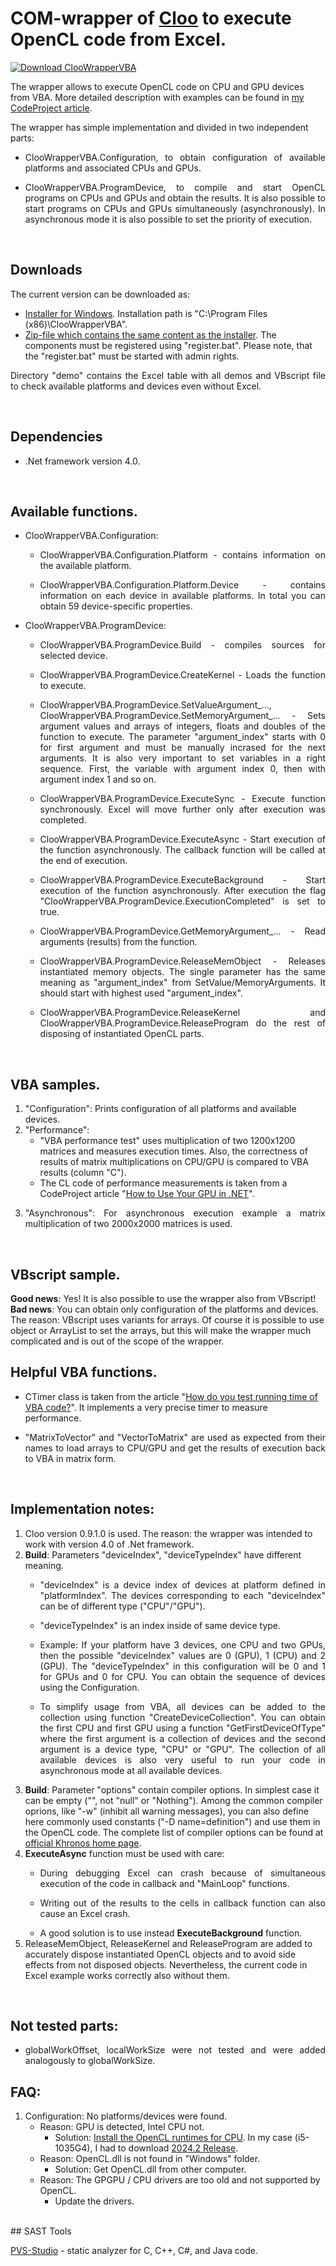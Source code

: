 # COM-wrapper of [Cloo](https://github.com/clSharp/Cloo) to execute OpenCL code from Excel.
[![Download ClooWrapperVBA](https://img.shields.io/sourceforge/dm/cloowrappervba.svg)](https://sourceforge.net/projects/cloowrappervba/files/latest/download)

The wrapper allows to execute OpenCL code on CPU and GPU devices from VBA.
More detailed description with examples can be found in [my CodeProject article](https://www.codeproject.com/Articles/5332060/How-to-Use-GPU-in-VBA-Excel).

The wrapper has simple implementation and divided in two independent parts:
- <p style='text-align:justify'>ClooWrapperVBA.Configuration, to obtain configuration of available platforms and associated CPUs and GPUs.</p>
- <p style='text-align:justify'>ClooWrapperVBA.ProgramDevice, to compile and start OpenCL programs on CPUs and GPUs and obtain the results. It is also possible to start programs on CPUs and GPUs simultaneously (asynchronously). In asynchronous mode it is also possible to set the priority of execution.</p>
<br>

## Downloads
The current version can be downloaded as:
* [Installer for Windows](https://sourceforge.net/projects/cloowrappervba/files/ClooWrapperVBA%20setup.exe/download). Installation path is "C:\Program Files (x86)\ClooWrapperVBA\".
* [Zip-file which contains the same content as the installer](https://sourceforge.net/projects/cloowrappervba/files/ClooWrapperVBA.zip/download). The components must be registered using "register.bat". Please note, that the "register.bat" must be started with admin rights.

<p style='text-align:justify'>Directory "demo" contains the Excel table with all demos and VBscript file to check available platforms and devices even without Excel.</p>
<br>

## Dependencies
* .Net framework version 4.0.
<br>

## Available functions.
* ClooWrapperVBA.Configuration:
    * <p style='text-align:justify'>ClooWrapperVBA.Configuration.Platform - contains information on the available platform.</p>
    * <p style='text-align:justify'>ClooWrapperVBA.Configuration.Platform.Device - contains information on each device in available platforms. In total you can obtain 59 device-specific properties.</p>


* ClooWrapperVBA.ProgramDevice:
    * <p style='text-align:justify'>ClooWrapperVBA.ProgramDevice.Build - compiles sources for selected device.</p>
    * <p style='text-align:justify'>ClooWrapperVBA.ProgramDevice.CreateKernel - Loads the function to execute.</p>
    * <p style='text-align:justify'>ClooWrapperVBA.ProgramDevice.SetValueArgument_..., ClooWrapperVBA.ProgramDevice.SetMemoryArgument_... - Sets argument values and arrays of integers, floats and doubles of the function to execute. The parameter "argument_index" starts with 0 for first argument and must be manually incrased for the next arguments. It is also very important to set variables in a right sequence. First, the variable with argument index 0, then with argument index 1 and so on.</p>
    * <p style='text-align:justify'>ClooWrapperVBA.ProgramDevice.ExecuteSync - Execute function synchronously. Excel will move further only after execution was completed.</p>
    * <p style='text-align:justify'>ClooWrapperVBA.ProgramDevice.ExecuteAsync - Start execution of the function asynchronously. The callback function will be called at the end of execution.</p>
    * <p style='text-align:justify'>ClooWrapperVBA.ProgramDevice.ExecuteBackground - Start execution of the function asynchronously. After execution the flag "ClooWrapperVBA.ProgramDevice.ExecutionCompleted" is set to true.</p>
    * <p style='text-align:justify'>ClooWrapperVBA.ProgramDevice.GetMemoryArgument_... - Read arguments (results) from the function.</p>
    * <p style='text-align:justify'>ClooWrapperVBA.ProgramDevice.ReleaseMemObject - Releases instantiated memory objects. The single parameter has the same meaning as "argument_index" from SetValue/MemoryArguments. It should start with highest used "argument_index".</p>
    * <p style='text-align:justify'>ClooWrapperVBA.ProgramDevice.ReleaseKernel and ClooWrapperVBA.ProgramDevice.ReleaseProgram do the rest of disposing of instantiated OpenCL parts.</p>
<br>

## VBA samples.
1. "Configuration": Prints configuration of all platforms and available devices.
2. "Performance":
    - "VBA performance test" uses multiplication of two 1200x1200 matrices and measures execution times. Also, the correctness of results of matrix multiplications on CPU/GPU is compared to VBA results (column "C").
    - The CL code of performance measurements is taken from a CodeProject article "[How to Use Your GPU in .NET](https://www.codeproject.com/Articles/1116907/How-to-Use-Your-GPU-in-NET)".
3. <p style='text-align:justify'>"Asynchronous": For asynchronous execution example a matrix multiplication of two 2000x2000 matrices is used.</p>
<br>

## VBscript sample.
**Good news**: Yes! It is also possible to use the wrapper also from VBscript!
<br>
**Bad news**: You can obtain only configuration of the platforms and devices. The reason: VBscript uses variants for arrays. Of course it is possible to use object or ArrayList to set the arrays, but this will make the wrapper much complicated and is out of the scope of the wrapper.
<br>

## Helpful VBA functions.
- CTimer class is taken from the article "[How do you test running time of VBA code?](https://stackoverflow.com/questions/198409/how-do-you-test-running-time-of-vba-code)". It implements a very precise timer to measure performance.
- <p style='text-align:justify'>"MatrixToVector" and "VectorToMatrix" are used as expected from their names to load arrays to CPU/GPU and get the results of execution back to VBA in matrix form.</p>
<br>

## Implementation notes:
1. Cloo version 0.9.1.0 is used. The reason: the wrapper was intended to work with version 4.0 of .Net framework.
2. **Build**: Parameters "deviceIndex", "deviceTypeIndex" have different meaning. 
    - <p style='text-align:justify'>"deviceIndex" is a device index of devices at platform defined in "platformIndex". The devices corresponding to each "deviceIndex" can be of different type ("CPU"/"GPU").</p> 
    - "deviceTypeIndex" is an index inside of same device type. 
    - <p style='text-align:justify'>Example: If your platform have 3 devices, one CPU and two GPUs, then the possible "deviceIndex" values are 0 (GPU), 1 (CPU) and 2 (GPU). The "deviceTypeIndex" in this configuration will be 0 and 1 for GPUs and 0 for CPU. You can obtain the sequence of devices using the Configuration.</p>
    - <p style='text-align:justify'>To simplify usage from VBA, all devices can be added to the collection using function "CreateDeviceCollection". You can obtain the first CPU and first GPU using a function "GetFirstDeviceOfType" where the first argument is a collection of devices and the second argument is a device type, "CPU" or "GPU". The collection of all available devices is also very useful to run your code in asynchronous mode at all available devices.</p>
3. **Build**: Parameter "options" contain compiler options. In simplest case it can be empty ("", not "null" or "Nothing"). Among the common compiler oprions, like "-w" (inhibit all warning messages), you can also define here commonly used constants ("-D name=definition") and use them in the OpenCL code. The complete list of compiler options can be found at [official Khronos home page](https://www.khronos.org/registry/OpenCL/sdk/1.0/docs/man/xhtml/clBuildProgram.html).
4. **ExecuteAsync** function must be used with care:
    - <p style='text-align:justify'>During debugging Excel can crash because of simultaneous execution of the code in callback and "MainLoop" functions.</p>
    - <p style='text-align:justify'>Writing out of the results to the cells in callback function can also cause an Excel crash.</p>
    - A good solution is to use instead **ExecuteBackground** function.
5. ReleaseMemObject, ReleaseKernel and ReleaseProgram are added to accurately dispose instantiated OpenCL objects and to avoid side effects from not disposed objects. Nevertheless, the current code in Excel example works correctly also without them.
<br>

## Not tested parts:
- <p style='text-align:justify'>globalWorkOffset, localWorkSize were not tested and were added analogously to globalWorkSize.</p>

## FAQ:
1. Configuration: No platforms/devices were found.
    - Reason: GPU is detected, Intel CPU not. 
	    - Solution: [Install the OpenCL runtimes for CPU](https://www.intel.com/content/www/us/en/developer/articles/technical/intel-cpu-runtime-for-opencl-applications-with-sycl-support.html). In my case (i5-1035G4), I had to download [2024.2 Release](https://registrationcenter-download.intel.com/akdlm/IRC_NAS/d9883ab0-0e26-47fd-9612-950b95460d72/w_opencl_runtime_p_2024.2.0.980.exe). 
    - Reason: OpenCL.dll is not found in "Windows" folder.
        - Solution: Get OpenCL.dll from other computer.
    - Reason: The GPGPU / CPU drivers are too old and not supported by OpenCL.
        - Update the drivers.
<br>
## SAST Tools

[PVS-Studio](https://pvs-studio.com/pvs-studio/?utm_source=website&utm_medium=github&utm_campaign=open_source) - static analyzer for C, C++, C#, and Java code.
